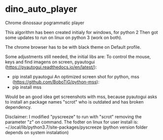# dino_auto_player
Chrome dinossaur pogrammatic player

This algorithm has been created initialy for windows, for python 2
Then got some updates to run on linux on python 3 (work on both).

The chrome browser has to be with black theme on Default profile.

Some adjustments still needed, the initial libs are:
To control the mouse, keys and find imagens on screen, pyautogui (https://pyautogui.readthedocs.io/en/latest/):
- pip install pyautogui
An optimized screen shot for python, mss (https://github.com/BoboTiG/python-mss):
- pip install mss

Would be an good idea get screenshots with mss, because pyautogui asks 
to install an package names "scrot" who is outdated and has broken dependency.

Disclaimer:
I modified "pyscreeze" to run with "scrot" removing the parameter "z" on command.
The fodter on linux for user install is: ~/.local/lib/python3.7/site-packages/pyscreeze
(python version folder depends on system instalation)

